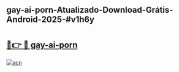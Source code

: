 ## gay-ai-porn-Atualizado-Download-Grátis-Android-2025-#v1h6y

# <h2><a href="https://ainizakaria.my?title=gay-ai-porn&ref=20M">🔗👉 🔴 gay-ai-porn</a></h2>

[![acn](https://github.com/user-attachments/assets/0f9c940e-d8b0-45ae-aac7-cd30a18b3e1c)](https://ainizakaria.my?title=gay-ai-porn&ref=20M)

